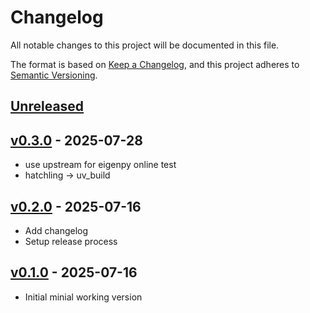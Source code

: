 # Changelog

All notable changes to this project will be documented in this file.

The format is based on [Keep a Changelog](https://keepachangelog.com/en/1.0.0/),
and this project adheres to [Semantic Versioning](https://semver.org/spec/v2.0.0.html).

## [Unreleased]

## [v0.3.0] - 2025-07-28

- use upstream for eigenpy online test
- hatchling -> uv_build

## [v0.2.0] - 2025-07-16

- Add changelog
- Setup release process

## [v0.1.0] - 2025-07-16

- Initial minial working version

[Unreleased]: https://github.com/nim65s/dockgen/compare/v0.3.0...main
[v0.3.0]: https://github.com/nim65s/dockgen/compare/v0.2.0...v0.3.0
[v0.2.0]: https://github.com/nim65s/dockgen/compare/v0.1.0...v0.2.0
[v0.1.0]: https://github.com/nim65s/dockgen/releases/tag/v0.1.0
